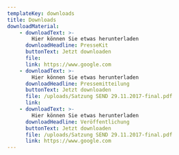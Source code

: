 ```yaml
---
templateKey: downloads
title: Downloads
downloadMaterial:
    - downloadText: >-
        Hier können Sie etwas herunterladen
      downloadHeadline: PresseKit
      buttonText: Jetzt downloaden
      file:
      link: https://www.google.com
    - downloadText: >-
        Hier können Sie etwas herunterladen
      downloadHeadline: Pressemitteilung
      buttonText: Jetzt downloaden
      file: /uploads/Satzung SEND 29.11.2017-final.pdf
      link:
    - downloadText: >-
        Hier können Sie etwas herunterladen
      downloadHeadline: Veröffentlichung
      buttonText: Jetzt downloaden
      file: /uploads/Satzung SEND 29.11.2017-final.pdf
      link: https://www.google.com
---
```

